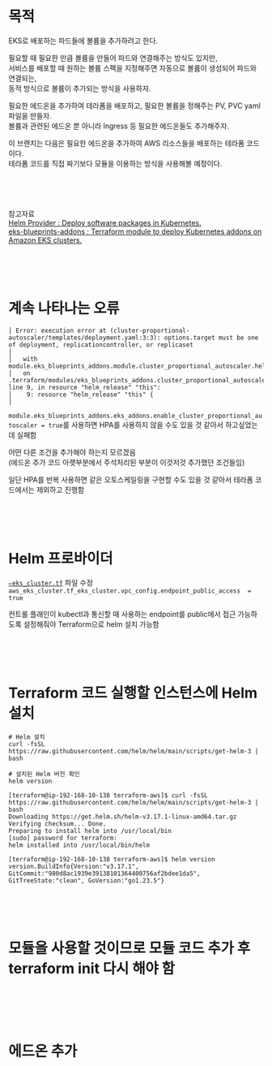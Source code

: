 # 목적

EKS로 배포하는 파드들에 볼륨을 추가하려고 한다. <br>

필요할 때 필요한 만큼 볼륨을 만들어 파드와 연결해주는 방식도 있지만, <br>
서비스를 배포할 때 원하는 볼륨 스펙을 지정해주면 자동으로 볼륨이 생성되어 파드와 연결되는, <br>
동적 방식으로 볼륨이 추가되는 방식을 사용하자.

필요한 에드온을 추가하여 테라폼을 배포하고, 필요한 볼륨을 정해주는 PV, PVC yaml 파일을 만들자. <br>
볼륨과 관련된 에드온 뿐 아니라 Ingress 등 필요한 에드온들도 추가해주자. <br>

이 브랜치는 다음은 필요한 에드온을 추가하여 AWS 리소스들을 배포하는 테라폼 코드이다. <br>
테라폼 코드를 직접 짜기보다 모듈을 이용하는 방식을 사용해볼 예정이다.

<br>
<br>
<br>

참고자료 <br>
[Helm Provider : Deploy software packages in Kubernetes.](https://registry.terraform.io/providers/hashicorp/helm/latest/docs) <br>
[eks-blueprints-addons : Terraform module to deploy Kubernetes addons on Amazon EKS clusters.](https://registry.terraform.io/modules/aws-ia/eks-blueprints-addons/aws/latest) <br>

<br>
<br>
<br>

# 계속 나타나는 오류

```
│ Error: execution error at (cluster-proportional-autoscaler/templates/deployment.yaml:3:3): options.target must be one of deployment, replicationcontroller, or replicaset
│
│   with module.eks_blueprints_addons.module.cluster_proportional_autoscaler.helm_release.this[0],
│   on .terraform/modules/eks_blueprints_addons.cluster_proportional_autoscaler/main.tf line 9, in resource "helm_release" "this":
│    9: resource "helm_release" "this" {
│
```

`module.eks_blueprints_addons.eks_addons.enable_cluster_proportional_autoscaler = true`를 사용하면 HPA를 사용하지 않을 수도 있을 것 같아서 하고싶었는데 실패함 <br>

어떤 다른 조건을 추가해야 하는지 모르겠음 <br>
(에드온 추가 코드 아랫부분에서 주석처리된 부분이 이것저것 추가했던 조건들임) <br>

일단 HPA를 반복 사용하면 같은 오토스케일링을 구현할 수도 있을 것 같아서 테라폼 코드에서는 제외하고 진행함 <br>

<br>
<br>
<br>

# Helm 프로바이더

[`✏️eks_cluster.tf`](https://github.com/hj-s18/terraform-aws/blob/09-addon/%E2%9C%8F%EF%B8%8Feks_cluster.tf) 파일 수정 <br>
`aws_eks_cluster.tf_eks_cluster.vpc_config.endpoint_public_access  = true` <br>

컨트롤 플래인이 kubectl과 통신할 때 사용하는 endpoint를 public에서 접근 가능하도록 설정해줘야 Terraform으로 helm 설치 가능함 <br>

<br>
<br>
<br>

# Terraform 코드 실행할 인스턴스에 Helm 설치

```
# Helm 설치
curl -fsSL https://raw.githubusercontent.com/helm/helm/main/scripts/get-helm-3 | bash

# 설치된 Helm 버전 확인
helm version
```

```
[terraform@ip-192-168-10-138 terraform-aws]$ curl -fsSL https://raw.githubusercontent.com/helm/helm/main/scripts/get-helm-3 | bash
Downloading https://get.helm.sh/helm-v3.17.1-linux-amd64.tar.gz
Verifying checksum... Done.
Preparing to install helm into /usr/local/bin
[sudo] password for terraform:
helm installed into /usr/local/bin/helm

[terraform@ip-192-168-10-138 terraform-aws]$ helm version
version.BuildInfo{Version:"v3.17.1", GitCommit:"980d8ac1939e39138101364400756af2bdee1da5", GitTreeState:"clean", GoVersion:"go1.23.5"}
```

<br>
<br>
<br>

# 모듈을 사용할 것이므로 모듈 코드 추가 후 terraform init 다시 해야 함

```
```

<br>
<br>
<br>

# 에드온 추가

<br>
<br>
<br>
